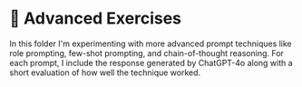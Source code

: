 # 🧠 Advanced Exercises

In this folder I'm experimenting with more advanced prompt techniques like role prompting, few-shot prompting, and chain-of-thought reasoning. For each prompt, I include the response generated by ChatGPT-4o along with a short evaluation of how well the technique worked.
